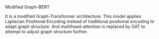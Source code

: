 Modified Graph-BERT

It is a modified Graph-Transformer architecture.
This model applies Laplacian Positional Encoding instead of traditional positional encoding to adapt graph structure. And multihead-attention is replaced by GAT to attempt to adjust graph structure further.

